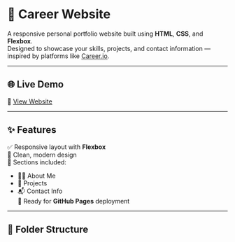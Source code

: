 # 💼 Career  Website

A responsive personal portfolio website built using **HTML**, **CSS**, and **Flexbox**.  
Designed to showcase your skills, projects, and contact information — inspired by platforms like [Career.io](https://www.career.io).

---

## 🌐 Live Demo

🔗 [View Website](https://arman-hossainatunu.github.io/career.io/)

---

## ✨ Features

✅ Responsive layout with **Flexbox**  
🎨 Clean, modern design  
📂 Sections included:
- 👨‍💻 About Me
- 🧩 Projects
- 📬 Contact Info  
🚀 Ready for **GitHub Pages** deployment

---

## 📁 Folder Structure

